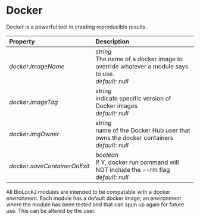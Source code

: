 # Docker                   
                   
Docker is a powerful tool in creating reproducible results.                   
                   
| Property| Description |
| :--- | :--- |
| *docker.imageName* | _string_ <br>The name of a docker image to override whatever a module says to use.<br>*default:*  *null* |
| *docker.imageTag* | _string_ <br>indicate specific version of Docker images<br>*default:*  *null* |
| *docker.imgOwner* | _string_ <br>name of the Docker Hub user that owns the docker containers<br>*default:*  *null* |
| *docker.saveContainerOnExit* | _boolean_ <br>If Y, docker run command will NOT include the --rm flag<br>*default:*  *null* |
                   
                   
All BioLockJ modules are intended to be compatable with a docker environment.  Each module has a default docker image; an environment where the module has been tested and that can spun up again for future use.  This can be altered by the user.                   
